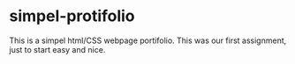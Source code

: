 # simpel-protifolio
This is a simpel html/CSS webpage portifolio. This was our first assignment, just to start easy and nice.
